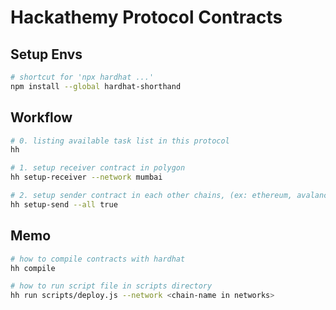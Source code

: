 # Hackathemy Protocol Contracts

## Setup Envs
```bash
# shortcut for 'npx hardhat ...'
npm install --global hardhat-shorthand
```

## Workflow
```bash
# 0. listing available task list in this protocol
hh 

# 1. setup receiver contract in polygon 
hh setup-receiver --network mumbai

# 2. setup sender contract in each other chains, (ex: ethereum, avalanche, bnb ...) 
hh setup-send --all true
```

## Memo
```bash
# how to compile contracts with hardhat
hh compile

# how to run script file in scripts directory
hh run scripts/deploy.js --network <chain-name in networks>
```